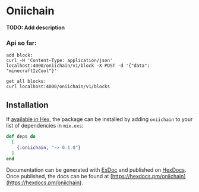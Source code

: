 # Oniichain

**TODO: Add description**
### Api so far:
```
add block:
curl -H 'Content-Type: application/json' localhost:4000/oniichain/v1/block -X POST -d '{"data": "minecraftIzCool"}'

get all blocks:
curl localhost:4000/oniichain/v1/blocks
```
## Installation

If [available in Hex](https://hex.pm/docs/publish), the package can be installed
by adding `oniichain` to your list of dependencies in `mix.exs`:

```elixir
def deps do
  [
    {:oniichain, "~> 0.1.0"}
  ]
end
```

Documentation can be generated with [ExDoc](https://github.com/elixir-lang/ex_doc)
and published on [HexDocs](https://hexdocs.pm). Once published, the docs can
be found at [https://hexdocs.pm/oniichain](https://hexdocs.pm/oniichain).
